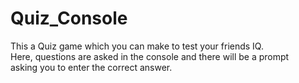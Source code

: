 # Quiz_Console<br>
This a Quiz game which you can make to test your friends IQ.<br>
Here, questions are asked in the console and there will be a prompt<br>
asking you to enter the correct answer.<br>
